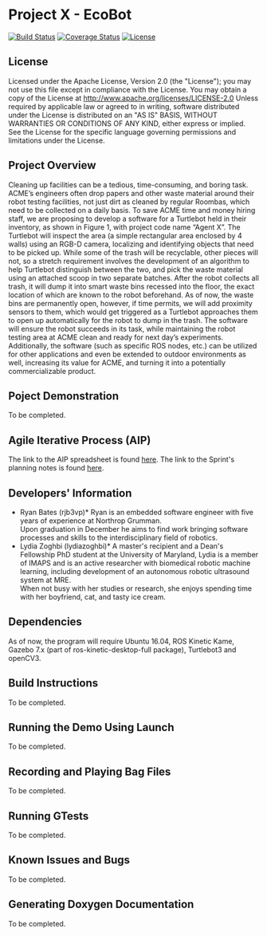 # Project X - EcoBot
[![Build Status](https://travis-ci.org/lydiazoghbi/project_x_ecobot.svg?branch=Sprint-3)](https://travis-ci.org/lydiazoghbi/project_x_ecobot)
[![Coverage Status](https://coveralls.io/repos/github/lydiazoghbi/project_x_ecobot/badge.png?branch=Sprint-3)](https://coveralls.io/github/lydiazoghbi/project_x_ecobot?branch=Sprint-3)
[![License](https://img.shields.io/badge/License-Apache%202.0-blue.svg)](https://opensource.org/licenses/Apache-2.0)

## License
Licensed under the Apache License, Version 2.0 (the "License"); you may not use this file except in compliance with the License. You may obtain a copy of the License at http://www.apache.org/licenses/LICENSE-2.0
Unless required by applicable law or agreed to in writing, software distributed under the License is distributed on an "AS IS" BASIS, WITHOUT WARRANTIES OR CONDITIONS OF ANY KIND, either express or implied. See the License for the specific language governing permissions and limitations under the License.

## Project Overview
Cleaning up facilities can be a tedious, time-consuming, and boring task. ACME’s engineers often drop papers and other waste material around their robot testing facilities, not just dirt as cleaned by regular Roombas, which need to be collected on a daily basis. To save ACME time and money hiring staff, we are proposing to develop a software for a Turtlebot held in their inventory, as shown in Figure 1, with project code name “Agent X”. The Turtlebot will inspect the area (a simple rectangular area enclosed by 4 walls) using an RGB-D camera, localizing and identifying objects that need to be picked up. While some of the trash will be recyclable, other pieces will not, so a stretch requirement involves the development of an algorithm to help Turtlebot distinguish between the two, and pick the waste material using an attached scoop in two separate batches. After the robot collects all trash, it will dump it into smart waste bins recessed into the floor, the exact location of which are known to the robot beforehand. As of now, the waste bins are permanently open, however, if time permits, we will add proximity sensors to them, which would get triggered as a Turtlebot approaches them to open up automatically for the robot to dump in the trash. The software will ensure the robot succeeds in its task, while maintaining the robot testing area at ACME clean and ready for next day’s experiments. Additionally, the software (such as specific ROS nodes, etc.) can be utilized for other applications and even be extended to outdoor environments as well, increasing its value for ACME, and turning it into a potentially commercializable product.

## Poject Demonstration
To be completed.

## Agile Iterative Process (AIP)
The link to the AIP spreadsheet is found [here](https://docs.google.com/spreadsheets/d/1pjMSu-9o1hziTQA7fHETMP-O-lQ8yR-F1kx0K6N_Jzk/edit#gid=0).
The link to the Sprint's planning notes is found [here](https://docs.google.com/document/d/1TawzA07NZ3r3lwr7NOKdyT1iYrHRVG9vpzaS6Y3dToU/edit?ts=5dd9c61d).

## Developers' Information
* Ryan Bates (rjb3vp)*
Ryan is an embedded software engineer with five years of experience at Northrop Grumman.  
Upon graduation in December he aims to find work bringing software processes and skills to the interdisciplinary field of robotics.
* Lydia Zoghbi (lydiazoghbi)*
A master's recipient and a Dean's Fellowship PhD student at the University of Maryland, 
Lydia is a member of IMAPS and is an active researcher with biomedical robotic machine learning, 
including development of an autonomous robotic ultrasound system at MRE.  
When not busy with her studies or research, she enjoys spending time with her boyfriend, cat, and tasty ice cream.

## Dependencies
As of now, the program will require Ubuntu 16.04, ROS Kinetic Kame, Gazebo 7.x (part of ros-kinetic-desktop-full package), Turtlebot3 and openCV3.

## Build Instructions
To be completed.

## Running the Demo Using Launch
To be completed.

## Recording and Playing Bag Files
To be completed.

## Running GTests
To be completed.

## Known Issues and Bugs
To be completed.

## Generating Doxygen Documentation
To be completed.
